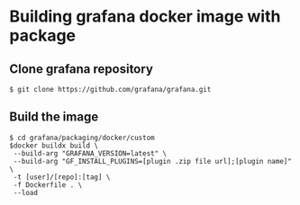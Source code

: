 # Building grafana docker image with package

## Clone grafana repository

```shell
$ git clone https://github.com/grafana/grafana.git
```

## Build the image

```shell
$ cd grafana/packaging/docker/custom
$docker buildx build \
 --build-arg "GRAFANA_VERSION=latest" \
 --build-arg "GF_INSTALL_PLUGINS=[plugin .zip file url];[plugin name]" \
 -t [user]/[repo]:[tag] \
 -f Dockerfile . \
 --load
```

